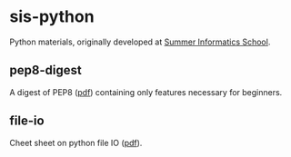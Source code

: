 sis-python
==========

Python materials, originally developed at [Summer Informatics School](http://lksh.ru/).

pep8-digest
-----------

A digest of PEP8 ([pdf](https://github.com/citxx/sis-python/releases/download/last/pep8-digest.pdf)) containing only features necessary for beginners.


file-io
-------

Cheet sheet on python file IO ([pdf](https://github.com/citxx/sis-python/releases/download/last/file-io.pdf)).

